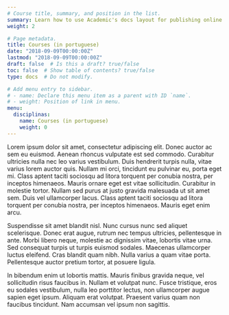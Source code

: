 ```yaml
---
# Course title, summary, and position in the list.
summary: Learn how to use Academic's docs layout for publishing online courses, software documentation, and tutorials.
weight: 2

# Page metadata.
title: Courses (in portuguese)
date: "2018-09-09T00:00:00Z"
lastmod: "2018-09-09T00:00:00Z"
draft: false  # Is this a draft? true/false
toc: false  # Show table of contents? true/false
type: docs  # Do not modify.

# Add menu entry to sidebar.
# - name: Declare this menu item as a parent with ID `name`.
# - weight: Position of link in menu.
menu:
  disciplinas:
    name: Courses (in portuguese)
    weight: 0
---
```


Lorem ipsum dolor sit amet, consectetur adipiscing elit. Donec auctor ac sem eu euismod. Aenean rhoncus vulputate est sed commodo. Curabitur ultricies nulla nec leo varius vestibulum. Duis hendrerit turpis nulla, vitae varius lorem auctor quis. Nullam mi orci, tincidunt eu pulvinar eu, porta eget mi. Class aptent taciti sociosqu ad litora torquent per conubia nostra, per inceptos himenaeos. Mauris ornare eget est vitae sollicitudin. Curabitur in molestie tortor. Nullam sed purus at justo gravida malesuada ut sit amet sem. Duis vel ullamcorper lacus. Class aptent taciti sociosqu ad litora torquent per conubia nostra, per inceptos himenaeos. Mauris eget enim arcu.

Suspendisse sit amet blandit nisl. Nunc cursus nunc sed aliquet scelerisque. Donec erat augue, rutrum nec tempus ultricies, pellentesque in ante. Morbi libero neque, molestie ac dignissim vitae, lobortis vitae urna. Sed consequat turpis ut turpis euismod sodales. Maecenas ullamcorper luctus eleifend. Cras blandit quam nibh. Nulla varius a quam vitae porta. Pellentesque auctor pretium tortor, at posuere ligula.

In bibendum enim ut lobortis mattis. Mauris finibus gravida neque, vel sollicitudin risus faucibus in. Nullam et volutpat nunc. Fusce tristique, eros eu sodales vestibulum, nulla leo porttitor lectus, non ullamcorper augue sapien eget ipsum. Aliquam erat volutpat. Praesent varius quam non faucibus tincidunt. Nam accumsan vel ipsum non sagittis.